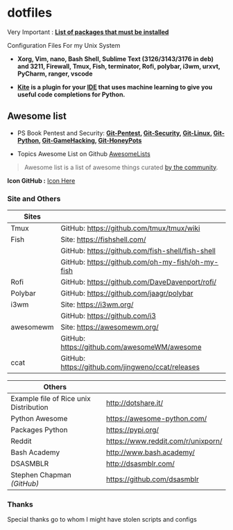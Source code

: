 # dotfiles

Very Important : **[List of packages that must be installed](https://github.com/PhineasPhreak/dotfiles/tree/master/packages)**

Configuration Files For my Unix System
* **Xorg, Vim, nano, Bash Shell, Sublime Text (3126/3143/3176 in deb) and 3211, Firewall, Tmux, Fish, terminator, Rofi, polybar, i3wm, urxvt, PyCharm, ranger, vscode**

* **[Kite](https://kite.com/) is a plugin for your [IDE](https://kite.com/integrations/) that uses machine learning to give you useful code completions for Python.**

## Awesome list

* PS Book Pentest and Security: **[Git-Pentest](https://github.com/enaqx/awesome-pentest), [Git-Security](https://github.com/sbilly/awesome-security), [Git-Linux](https://github.com/aleksandar-todorovic/awesome-linux), [Git-Python](https://github.com/vinta/awesome-python), [Git-GameHacking](https://github.com/dsasmblr/game-hacking), [Git-HoneyPots](https://github.com/paralax/awesome-honeypots)**

* Topics Awesome List on Github [AwesomeLists](https://github.com/topics/awesome)

> Awesome list is a list of awesome things curated [by the community](https://awesome.re/).
 
**Icon GitHub :** [Icon Here](https://octicons.github.com/)

### Site and Others

| **Sites**     |                                                   |
| --------- | ------------------------------------------------- |
| Tmux      | GitHub: https://github.com/tmux/tmux/wiki         |
| Fish      | Site: https://fishshell.com/                      |
|           | GitHub: https://github.com/fish-shell/fish-shell  |
|           | GitHub: https://github.com/oh-my-fish/oh-my-fish  |
| Rofi      | GitHub: https://github.com/DaveDavenport/rofi/    |
| Polybar   | GitHub: https://github.com/jaagr/polybar          |
| i3wm      | Site: https://i3wm.org/                           |
|           | GitHub: https://github.com/i3                     |
| awesomewm | Site: https://awesomewm.org/                      |
|           | GitHub: https://github.com/awesomeWM/awesome      |
| ccat      | GitHub: https://github.com/jingweno/ccat/releases |

| **Others**                                 |                                    |
| -------------------------------------- | ---------------------------------- |
| Example file of Rice unix Distribution | http://dotshare.it/                |
| Python Awesome                         | https://awesome-python.com/        |
| Packages Python                        | https://pypi.org/                  |
| Reddit                                 | https://www.reddit.com/r/unixporn/ |
| Bash Academy                           | http://www.bash.academy/           |
| DSASMBLR                               | http://dsasmblr.com/               |
| Stephen Chapman *(GitHub)*               | https://github.com/dsasmblr        |

### Thanks
Special thanks go to whom I might have stolen scripts and configs
